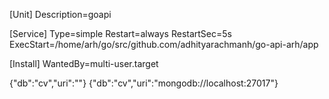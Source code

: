 

[Unit]
Description=goapi

[Service]
Type=simple
Restart=always
RestartSec=5s
ExecStart=/home/arh/go/src/github.com/adhityarachmanh/go-api-arh/app

[Install]
WantedBy=multi-user.target

{"db":"cv","uri":""}
{"db":"cv","uri":"mongodb://localhost:27017"}

